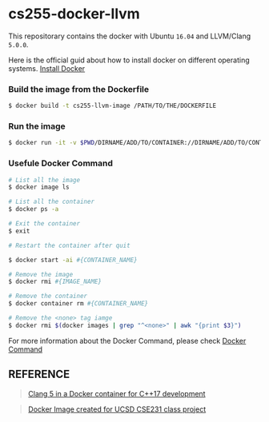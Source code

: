 # cs255-docker-llvm #
This repositorary contains the docker with Ubuntu `16.04` and LLVM/Clang `5.0.0`.

Here is the official guid about how to install docker on different operating systems. [Install Docker](https://docs.docker.com/install/)


### Build the image from the Dockerfile ###
```bash
$ docker build -t cs255-llvm-image /PATH/TO/THE/DOCKERFILE
```
### Run the image ###
```bash
$ docker run -it -v $PWD/DIRNAME/ADD/TO/CONTAINER://DIRNAME/ADD/TO/CONTAINER --name cs255-llvm cs255-llvm-image /bin/bash
```

### Usefule Docker Command ###

```bash
# List all the image
$ docker image ls

# List all the container
$ docker ps -a

# Exit the container
$ exit

# Restart the container after quit

$ docker start -ai #{CONTAINER_NAME}

# Remove the image
$ docker rmi #{IMAGE_NAME}

# Remove the container
$ docker container rm #{CONTAINER_NAME}

# Remove the <none> tag iamge
$ docker rmi $(docker images | grep "^<none>" | awk "{print $3}")
```
For more information about the Docker Command, please check [Docker Command](https://docs.docker.com/engine/reference/builder/#usage)


## REFERENCE ##
> [Clang 5 in a Docker container for C++17 development](https://solarianprogrammer.com/2017/12/14/clang-in-docker-container-cpp-17-development/)

> [Docker Image created for UCSD CSE231 class project](https://hub.docker.com/r/prodromou87/llvm/)

